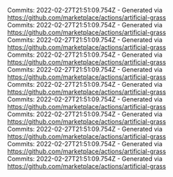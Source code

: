 Commits: 2022-02-27T21:51:09.754Z - Generated via https://github.com/marketplace/actions/artificial-grass
<br>
Commits: 2022-02-27T21:51:09.754Z - Generated via https://github.com/marketplace/actions/artificial-grass
<br>
Commits: 2022-02-27T21:51:09.754Z - Generated via https://github.com/marketplace/actions/artificial-grass
<br>
Commits: 2022-02-27T21:51:09.754Z - Generated via https://github.com/marketplace/actions/artificial-grass
<br>
Commits: 2022-02-27T21:51:09.754Z - Generated via https://github.com/marketplace/actions/artificial-grass
<br>
Commits: 2022-02-27T21:51:09.754Z - Generated via https://github.com/marketplace/actions/artificial-grass
<br>
Commits: 2022-02-27T21:51:09.754Z - Generated via https://github.com/marketplace/actions/artificial-grass
<br>
Commits: 2022-02-27T21:51:09.754Z - Generated via https://github.com/marketplace/actions/artificial-grass
<br>
Commits: 2022-02-27T21:51:09.754Z - Generated via https://github.com/marketplace/actions/artificial-grass
<br>
Commits: 2022-02-27T21:51:09.754Z - Generated via https://github.com/marketplace/actions/artificial-grass
<br>
Commits: 2022-02-27T21:51:09.754Z - Generated via https://github.com/marketplace/actions/artificial-grass
<br>
